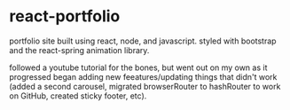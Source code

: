 # react-portfolio

portfolio site built using react, node, and javascript. styled with bootstrap and the react-spring animation library.

followed a youtube tutorial for the bones, but went out on my own as it progressed began adding new feeatures/updating things that didn't work (added a second carousel, migrated browserRouter to hashRouter to work on GitHub, created sticky footer, etc).
